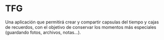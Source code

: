 # TFG
Una aplicación que permitirá crear y compartir capsulas del tiempo y cajas de recuerdos, con el objetivo de conservar los momentos más especiales (guardando fotos, archivos, notas...). 
